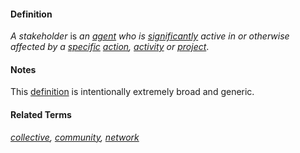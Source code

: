 #### Definition

*A stakeholder* is *an [agent](https://github.com/gcassel/Modular-Organization-Terminology/blob/master/terms/agent.md) who is [significantly](https://github.com/gcassel/Modular-Organization-Terminology/blob/master/terms/significance.md) active in or otherwise affected by a [specific](https://github.com/gcassel/Modular-Organization-Terminology/blob/master/terms/specific.md) [action](https://github.com/gcassel/Modular-Organization-Terminology/blob/master/terms/act.md), [activity](https://github.com/gcassel/Modular-Organization-Terminology/blob/master/terms/activity.md) or [project](https://github.com/gcassel/Modular-Organization-Terminology/blob/master/terms/project.md)*.

#### Notes

This [definition](https://github.com/gcassel/Modular-Organization-Terminology/blob/master/terms/define.md) is intentionally extremely broad and generic.

#### Related Terms

*[collective](https://github.com/gcassel/Modular-Organization-Terminology/blob/master/terms/collective.md), [community](https://github.com/gcassel/Modular-Organization-Terminology/blob/master/terms/community.md), [network](https://github.com/gcassel/Modular-Organization-Terminology/blob/master/terms/network.md)*
